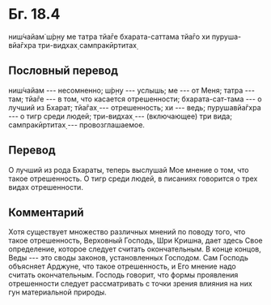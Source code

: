 # Бг. 18.4

ниш́чайам̇ ш́р̣н̣у ме татра тйа̄ге бхарата-саттама тйа̄го хи пуруша-вйа̄гхра
три-видхах̣ сампракӣртитах̣

## Пословный перевод

ниш́чайам --- несомненно; ш́р̣н̣у --- услышь; ме --- от Меня; татра --- там;
тйа̄ге --- в том, что касается отрешенности; бхарата-сат-тама --- о
лучший из Бхарат; тйа̄гах̣ --- отрешенность; хи --- ведь; пурушавйа̄гхра
--- о тигр среди людей; три-видхах̣ --- (включающее) три вида;
сампракӣртитах̣ --- провозглашаемое.

## Перевод

О лучший из рода Бхараты, теперь выслушай Мое мнение о том, что такое
отрешенность. О тигр среди людей, в писаниях говорится о трех видах
отрешенности.

## Комментарий

Хотя существует множество различных мнений по поводу того, что такое
отрешенность, Верховный Господь, Шри Кришна, дает здесь Свое
определение, которое следует считать окончательным. В конце концов, Веды
--- это своды законов, установленных Господом. Сам Господь объясняет
Арджуне, что такое отрешенность, и Его мнение надо считать
окончательным. Господь говорит, что формы проявления отрешенности
следует рассматривать с точки зрения влияния на них гун материальной
природы.
